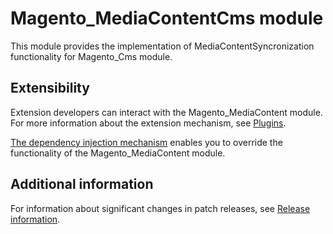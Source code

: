 # Magento_MediaContentCms module

This module provides the implementation of MediaContentSyncronization functionality for Magento_Cms module.

## Extensibility

Extension developers can interact with the Magento_MediaContent module. For more information about the extension mechanism, see [Plugins](https://developer.adobe.com/commerce/php/development/components/plugins/).

[The dependency injection mechanism](https://developer.adobe.com/commerce/php/development/components/dependency-injection/) enables you to override the functionality of the Magento_MediaContent module.

## Additional information

For information about significant changes in patch releases, see [Release information](https://experienceleague.adobe.com/en/docs/commerce-operations/release/notes/overview).
